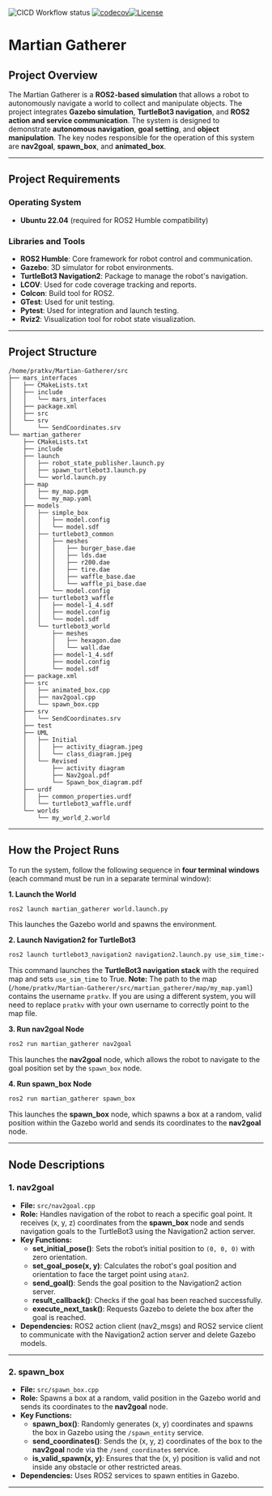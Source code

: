 ![CICD Workflow status](https://github.com/Prathinav-kV/Martian-Gatherer/actions/workflows/run-unit-test-and-upload-codecov.yml/badge.svg) [![codecov](https://codecov.io/gh/Prathinav-kV/Martian-Gatherer/graph/badge.svg?token=5IIV6EXEEV)](https://codecov.io/gh/Prathinav-kV/Martian-Gatherer)[![License](https://img.shields.io/badge/license-MIT-blue.svg)](LICENSE)

# Martian Gatherer

## **Project Overview**

The Martian Gatherer is a **ROS2-based simulation** that allows a robot to autonomously navigate a world to collect and manipulate objects. The project integrates **Gazebo simulation**, **TurtleBot3 navigation**, and **ROS2 action and service communication**. The system is designed to demonstrate **autonomous navigation**, **goal setting**, and **object manipulation**. The key nodes responsible for the operation of this system are **nav2goal**, **spawn_box**, and **animated_box**.

---



## **Project Requirements**

### **Operating System**

- **Ubuntu 22.04** (required for ROS2 Humble compatibility)

### **Libraries and Tools**

- **ROS2 Humble**: Core framework for robot control and communication.
- **Gazebo**: 3D simulator for robot environments.
- **TurtleBot3 Navigation2**: Package to manage the robot's navigation.
- **LCOV**: Used for code coverage tracking and reports.
- **Colcon**: Build tool for ROS2.
- **GTest**: Used for unit testing.
- **Pytest**: Used for integration and launch testing.
- **Rviz2**: Visualization tool for robot state visualization.

---

## **Project Structure**

```
/home/pratkv/Martian-Gatherer/src
├── mars_interfaces
│   ├── CMakeLists.txt
│   ├── include
│   │   └── mars_interfaces
│   ├── package.xml
│   ├── src
│   └── srv
│       └── SendCoordinates.srv
└── martian_gatherer
    ├── CMakeLists.txt
    ├── include
    ├── launch
    │   ├── robot_state_publisher.launch.py
    │   ├── spawn_turtlebot3.launch.py
    │   └── world.launch.py
    ├── map
    │   ├── my_map.pgm
    │   └── my_map.yaml
    ├── models
    │   ├── simple_box
    │   │   ├── model.config
    │   │   └── model.sdf
    │   ├── turtlebot3_common
    │   │   ├── meshes
    │   │   │   ├── burger_base.dae
    │   │   │   ├── lds.dae
    │   │   │   ├── r200.dae
    │   │   │   ├── tire.dae
    │   │   │   ├── waffle_base.dae
    │   │   │   └── waffle_pi_base.dae
    │   │   └── model.config
    │   ├── turtlebot3_waffle
    │   │   ├── model-1_4.sdf
    │   │   ├── model.config
    │   │   └── model.sdf
    │   └── turtlebot3_world
    │       ├── meshes
    │       │   ├── hexagon.dae
    │       │   └── wall.dae
    │       ├── model-1_4.sdf
    │       ├── model.config
    │       └── model.sdf
    ├── package.xml
    ├── src
    │   ├── animated_box.cpp
    │   ├── nav2goal.cpp
    │   └── spawn_box.cpp
    ├── srv
    │   └── SendCoordinates.srv
    ├── test
    ├── UML
    │   ├── Initial
    │   │   ├── activity_diagram.jpeg
    │   │   └── class_diagram.jpeg
    │   └── Revised
    │       ├── activity diagram
    │       ├── Nav2goal.pdf
    │       └── Spawn_box_diagram.pdf
    ├── urdf
    │   ├── common_properties.urdf
    │   └── turtlebot3_waffle.urdf
    └── worlds
        └── my_world_2.world
```

---

## **How the Project Runs**

To run the system, follow the following sequence in **four terminal windows** (each command must be run in a separate terminal window):

**1. Launch the World**

```bash
ros2 launch martian_gatherer world.launch.py
```

This launches the Gazebo world and spawns the environment.

**2. Launch Navigation2 for TurtleBot3**

```bash
ros2 launch turtlebot3_navigation2 navigation2.launch.py use_sim_time:=True map:=/home/pratkv/Martian-Gatherer/src/martian_gatherer/map/my_map.yaml
```

This command launches the **TurtleBot3 navigation stack** with the required map and sets `use_sim_time` to True. **Note:** The path to the map (`/home/pratkv/Martian-Gatherer/src/martian_gatherer/map/my_map.yaml`) contains the username `pratkv`. If you are using a different system, you will need to replace `pratkv` with your own username to correctly point to the map file.

**3. Run nav2goal Node**

```bash
ros2 run martian_gatherer nav2goal
```

This launches the **nav2goal** node, which allows the robot to navigate to the goal position set by the `spawn_box` node.

**4. Run spawn_box Node**

```bash
ros2 run martian_gatherer spawn_box
```

This launches the **spawn_box** node, which spawns a box at a random, valid position within the Gazebo world and sends its coordinates to the **nav2goal** node.

---

## **Node Descriptions**

### **1. nav2goal**

- **File:** `src/nav2goal.cpp`
- **Role:** Handles navigation of the robot to reach a specific goal point. It receives (x, y, z) coordinates from the **spawn_box** node and sends navigation goals to the TurtleBot3 using the Navigation2 action server.
- **Key Functions:**
  - **set_initial_pose()**: Sets the robot’s initial position to `(0, 0, 0)` with zero orientation.
  - **set_goal_pose(x, y)**: Calculates the robot's goal position and orientation to face the target point using `atan2`.
  - **send_goal()**: Sends the goal position to the Navigation2 action server.
  - **result_callback()**: Checks if the goal has been reached successfully.
  - **execute_next_task()**: Requests Gazebo to delete the box after the goal is reached.
- **Dependencies:** ROS2 action client (nav2_msgs) and ROS2 service client to communicate with the Navigation2 action server and delete Gazebo models.

---

### **2. spawn_box**

- **File:** `src/spawn_box.cpp`
- **Role:** Spawns a box at a random, valid position in the Gazebo world and sends its coordinates to the **nav2goal** node.
- **Key Functions:**
  - **spawn_box()**: Randomly generates (x, y) coordinates and spawns the box in Gazebo using the `/spawn_entity` service.
  - **send_coordinates()**: Sends the (x, y, z) coordinates of the box to the **nav2goal** node via the `/send_coordinates` service.
  - **is_valid_spawn(x, y)**: Ensures that the (x, y) position is valid and not inside any obstacle or other restricted areas.
- **Dependencies:** Uses ROS2 services to spawn entities in Gazebo.

---

